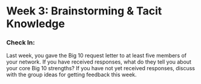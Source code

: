# Week 3: Brainstorming & Tacit Knowledge

### Check In:

Last week, you gave the Big 10 request letter to at least five members of your network. If you have received responses, what do they tell you about your core Big 10 strengths? If you have not yet received responses, discuss with the group ideas for getting feedback this week.
